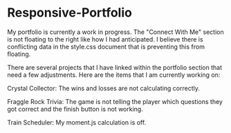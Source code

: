 # Responsive-Portfolio

My portfolio is currently a work in progress. The "Connect With Me" section is not floating to the right like how I had anticipated. I believe there is conflicting data in the style.css document that is preventing this from floating.

There are several projects that I have linked within the portfolio section that need a few adjustments. Here are the items that I am currently working on:

Crystal Collector: The wins and losses are not calculating correctly.

Fraggle Rock Trivia: The game is not telling the player which questions they got correct and the finish button is not working.

Train Scheduler: My moment.js calculation is off.
